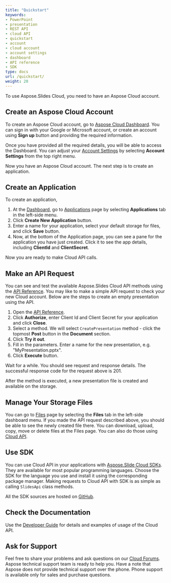 ```yaml
---
title: "Quickstart"
keywords:
- PowerPoint
- presentation
- REST API
- cloud API
- quickstart
- account
- cloud account
- account settings
- dashboard
- API reference
- SDK
type: docs
url: /quickstart/
weight: 20
---
```


To use Aspose.Slides Cloud, you need to have an Aspose Cloud account.

## Create an Aspose Cloud Account

To create an Aspose Cloud account, go to [Aspose Cloud Dashboard](https://dashboard.aspose.cloud/).
You can sign in with your Google or Microsoft account, or create an account using **Sign up** button and providing the required information.

Once you have provided all the required details, you will be able to access the Dashboard.
You can adjust your [Account Settings](https://id.containerize.com/admin/) by selecting **Account Settings** from the top right menu.

Now you have an Aspose Cloud account. The next step is to create an application.

## Create an Application

To create an application,

1. At the [Dashboard](https://dashboard.aspose.cloud/), go to [Applications](https://dashboard.aspose.cloud/applications) page by selecting **Applications** tab in the left-side menu.
2. Click **Create New Application** button.
3. Enter a name for your application, select your default storage for files, and click **Save** button.
4. Now, at the bottom of the Application page, you can see a pane for the application you have just created. Click it to see the app details, including **ClientId** and **ClientSecret**.

Now you are ready to make Cloud API calls.

## Make an API Request

You can see and test the available Aspose.Slides Cloud API methods using the [API Reference](https://apireference.aspose.cloud/slides).
You may like to make a simple API request to check your new Cloud account. Below are the steps to create an empty presentation using the API.

1. Open the [API Reference](https://apireference.aspose.cloud/slides).
2. Click **Authorize**, enter Client Id and Client Secret for your application and click **Close**.
3. Select a method. We will select `CreatePresentation` method - click the topmost **Post** button in the **Document** section.
4. Click **Try it out**.
5. Fill in the parameters. Enter a name for the new presentation, e.g. "MyPresentation.pptx".
6. Click **Execute** button.

Wait for a while. You should see request and response details. The successful response code for the request above is 201.

After the method is executed, a new presentation file is created and available on the storage.

## Manage Your Storage Files

You can go to [Files](https://dashboard.aspose.cloud/files) page by selecting the **Files** tab in the left-side dashboard menu.
If you made the API request described above, you should be able to see the newly created file there. You can download, upload, copy, move or delete files at the Files page. You can also do those using [Cloud API](https://apireference.aspose.cloud/slides/#/File).

## Use SDK

You can use Cloud API in your applications with [Aspose.Slide Cloud SDKs](https://products.aspose.cloud/slides/family). They are available for most popular programming languages. Choose the SDK for the language you use and install it using the corresponding package manager.
Making requests to Cloud API with SDK is as simple as calling `SlidesApi` class methods.

All the SDK sources are hosted on [GitHub](https://github.com/aspose-slides-cloud/).

## Check the Documentation

Use the [Developer Guide](https://docs.aspose.cloud/slides/developer-guide/) for details and examples of usage of the Cloud API.

## Ask for Support

Feel free to share your problems and ask questions on our [Cloud Forums](http://forum.aspose.cloud/). Aspose technical support team is ready to help you. Have a note that Aspose does not provide technical support over the phone. Phone support is available only for sales and purchase questions.
